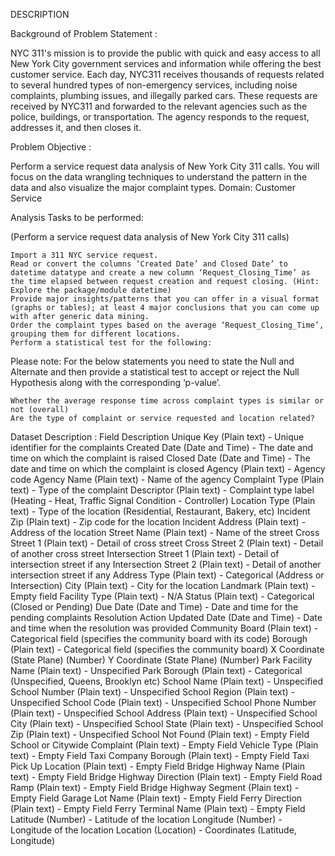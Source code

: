 DESCRIPTION

Background of Problem Statement :

NYC 311's mission is to provide the public with quick and easy access to all New York City government services and information while offering the best customer service. Each day, NYC311 receives thousands of requests related to several hundred types of non-emergency services, including noise complaints, plumbing issues, and illegally parked cars. These requests are received by NYC311 and forwarded to the relevant agencies such as the police, buildings, or transportation. The agency responds to the request, addresses it, and then closes it.

Problem Objective :

Perform a service request data analysis of New York City 311 calls. You will focus on the data wrangling techniques to understand the pattern in the data and also visualize the major complaint types.
Domain: Customer Service

Analysis Tasks to be performed:

(Perform a service request data analysis of New York City 311 calls) 

    Import a 311 NYC service request.
    Read or convert the columns ‘Created Date’ and Closed Date’ to datetime datatype and create a new column ‘Request_Closing_Time’ as the time elapsed between request creation and request closing. (Hint: Explore the package/module datetime)
    Provide major insights/patterns that you can offer in a visual format (graphs or tables); at least 4 major conclusions that you can come up with after generic data mining.
    Order the complaint types based on the average ‘Request_Closing_Time’, grouping them for different locations.
    Perform a statistical test for the following:

Please note: For the below statements you need to state the Null and Alternate and then provide a statistical test to accept or reject the Null Hypothesis along with the corresponding ‘p-value’.

    Whether the average response time across complaint types is similar or not (overall)
    Are the type of complaint or service requested and location related?

Dataset Description :
Field 	Description
    Unique Key 	(Plain text) - Unique identifier for the complaints
    Created Date 	(Date and Time) - The date and time on which the complaint is raised
    Closed Date 	(Date and Time)  - The date and time on which the complaint is closed
    Agency 	(Plain text) - Agency code
    Agency Name 	(Plain text) - Name of the agency
    Complaint Type 	(Plain text) - Type of the complaint
    Descriptor 	(Plain text) - Complaint type label (Heating - Heat, Traffic Signal Condition - Controller)
    Location Type 	(Plain text) - Type of the location (Residential, Restaurant, Bakery, etc)
    Incident Zip 	(Plain text) - Zip code for the location
    Incident Address 	(Plain text) - Address of the location
    Street Name 	(Plain text) - Name of the street
    Cross Street 1 	(Plain text) - Detail of cross street
    Cross Street 2 	(Plain text) - Detail of another cross street
    Intersection Street 1 	(Plain text) - Detail of intersection street if any
    Intersection Street 2 	(Plain text) - Detail of another intersection street if any
    Address Type 	(Plain text) - Categorical (Address or Intersection)
    City 	(Plain text) - City for the location
    Landmark 	(Plain text) - Empty field
    Facility Type 	(Plain text) - N/A
    Status 	(Plain text) - Categorical (Closed or Pending)
    Due Date 	(Date and Time) - Date and time for the pending complaints
    Resolution Action Updated Date 	(Date and Time) - Date and time when the resolution was provided
    Community Board 	(Plain text) - Categorical field (specifies the community board with its code)
    Borough 	(Plain text) - Categorical field (specifies the community board)
    X Coordinate 	(State Plane) (Number)
    Y Coordinate 	(State Plane) (Number)
    Park Facility Name 	(Plain text) - Unspecified
    Park Borough 	(Plain text) - Categorical (Unspecified, Queens, Brooklyn etc)
    School Name 	(Plain text) - Unspecified
    School Number 	(Plain text)  - Unspecified
    School Region 	(Plain text)  - Unspecified
    School Code 	(Plain text)  - Unspecified
    School Phone Number 	(Plain text)  - Unspecified
    School Address 	(Plain text)  - Unspecified
    School City 	(Plain text)  - Unspecified
    School State 	(Plain text)  - Unspecified
    School Zip 	(Plain text)  - Unspecified
    School Not Found 	(Plain text)  - Empty Field
    School or Citywide Complaint 	(Plain text)  - Empty Field
    Vehicle Type 	(Plain text)  - Empty Field
    Taxi Company Borough 	(Plain text)  - Empty Field
    Taxi Pick Up Location 	(Plain text)  - Empty Field
    Bridge Highway Name 	(Plain text)  - Empty Field
    Bridge Highway Direction 	(Plain text)  - Empty Field
    Road Ramp 	(Plain text)  - Empty Field
    Bridge Highway Segment 	(Plain text)  - Empty Field
    Garage Lot Name 	(Plain text)  - Empty Field
    Ferry Direction 	(Plain text)  - Empty Field
    Ferry Terminal Name 	(Plain text)  - Empty Field
    Latitude 	(Number) - Latitude of the location
    Longitude 	(Number) - Longitude of the location
    Location 	(Location) - Coordinates (Latitude, Longitude)
